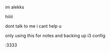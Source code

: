 im alekks

hiiiii

dont talk to me i cant help u

only using this for notes and backing up i3 config

:3333
<!---
alexbraadworst/alexbraadworst is a ✨ special ✨ repository because its `README.md` (this file) appears on your GitHub profile.
You can click the Preview link to take a look at your changes.
--->
